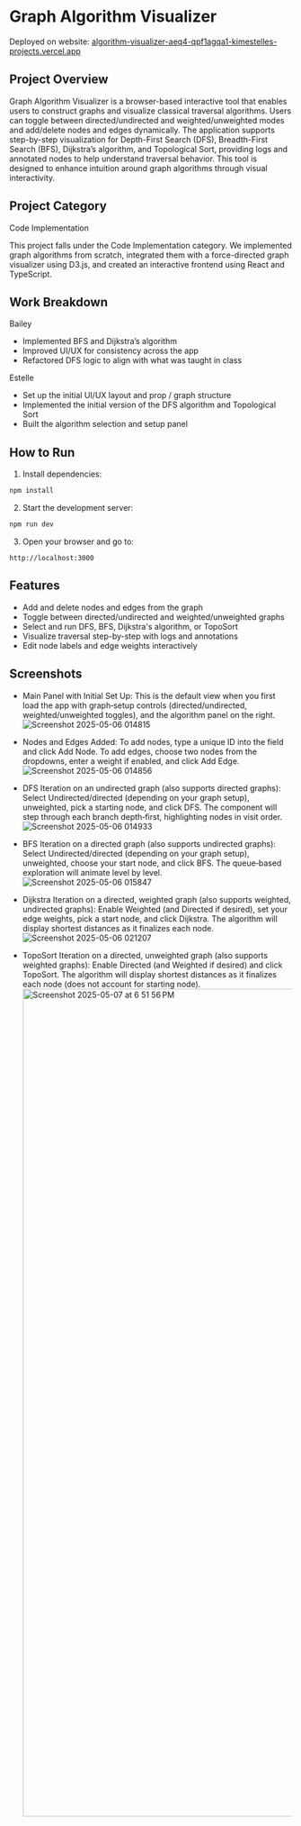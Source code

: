 # Graph Algorithm Visualizer

Deployed on website: [algorithm-visualizer-aeq4-qpf1agqa1-kimestelles-projects.vercel.app](https://algorithm-visualizer-aeq4-qpf1agqa1-kimestelles-projects.vercel.app/)


## Project Overview

Graph Algorithm Visualizer is a browser-based interactive tool that enables users to construct graphs and visualize classical traversal algorithms. Users can toggle between directed/undirected and weighted/unweighted modes and add/delete nodes and edges dynamically. The application supports step-by-step visualization for Depth-First Search (DFS), Breadth-First Search (BFS), Dijkstra’s algorithm, and Topological Sort, providing logs and annotated nodes to help understand traversal behavior. This tool is designed to enhance intuition around graph algorithms through visual interactivity.

## Project Category

Code Implementation

This project falls under the Code Implementation category. We implemented graph algorithms from scratch, integrated them with a force-directed graph visualizer using D3.js, and created an interactive frontend using React and TypeScript.

## Work Breakdown

Bailey  
- Implemented BFS and Dijkstra’s algorithm  
- Improved UI/UX for consistency across the app  
- Refactored DFS logic to align with what was taught in class

Estelle  
- Set up the initial UI/UX layout and prop / graph structure  
- Implemented the initial version of the DFS algorithm and Topological Sort
- Built the algorithm selection and setup panel

## How to Run

1. Install dependencies:

```bash
npm install
```

2. Start the development server:

```bash
npm run dev
```

3. Open your browser and go to:

```
http://localhost:3000
```

## Features

- Add and delete nodes and edges from the graph
- Toggle between directed/undirected and weighted/unweighted graphs
- Select and run DFS, BFS, Dijkstra's algorithm, or TopoSort
- Visualize traversal step-by-step with logs and annotations
- Edit node labels and edge weights interactively

## Screenshots
- Main Panel with Initial Set Up: This is the default view when you first load the app with graph‑setup controls (directed/undirected, weighted/unweighted toggles), and the algorithm panel on the right.
  ![Screenshot 2025-05-06 014815](https://github.com/user-attachments/assets/dfa097c5-fda3-42ea-9412-2a9d8dcb7464)

- Nodes and Edges Added:  To add nodes, type a unique ID into the  field and click Add Node. To add edges, choose two nodes from the dropdowns, enter a weight if enabled, and click Add Edge.
  ![Screenshot 2025-05-06 014856](https://github.com/user-attachments/assets/e5244922-6585-41e9-b1ac-dd26dbe7e3dc)

- DFS Iteration on an undirected graph (also supports directed graphs): Select Undirected/directed (depending on your graph setup), unweighted, pick a starting node, and click DFS. The component will step through each branch depth‑first, highlighting nodes in visit order.
  ![Screenshot 2025-05-06 014933](https://github.com/user-attachments/assets/67129af6-7192-4779-a36a-5bce5a31714b)

- BFS Iteration on a directed graph (also supports undirected graphs): Select Undirected/directed (depending on your graph setup), unweighted, choose your start node, and click BFS. The queue‐based exploration will animate level by level.
  ![Screenshot 2025-05-06 015847](https://github.com/user-attachments/assets/04d0d6a6-a991-4b87-ab8c-937d3beb267c)

- Dijkstra Iteration on a directed, weighted graph (also supports weighted, undirected graphs): Enable Weighted (and Directed if desired), set your edge weights, pick a start node, and click Dijkstra. The algorithm will display shortest distances as it finalizes each node.
  ![Screenshot 2025-05-06 021207](https://github.com/user-attachments/assets/44e520cc-0a82-4e9b-b8bb-8d5e3476676e)

- TopoSort Iteration on a directed, unweighted graph (also supports weighted graphs): Enable Directed (and Weighted if desired) and click TopoSort. The algorithm will display shortest distances as it finalizes each node (does not account for starting node).
  <img width="1470" alt="Screenshot 2025-05-07 at 6 51 56 PM" src="https://github.com/user-attachments/assets/4860853a-3fd8-4123-957c-34de99099d2a" />
